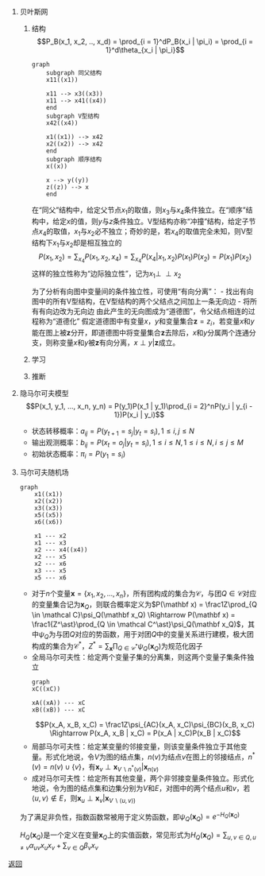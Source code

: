 1. 贝叶斯网
    1. 结构
        $$P_B(x_1, x_2, .., x_d) = \prod_{i = 1}^dP_B(x_i | \pi_i) = \prod_{i = 1}^d\theta_{x_i | \pi_i}$$
        ```mermaid
		graph
			subgraph 同父结构
			x11((x1))
			
			x11 --> x3((x3))
			x11 --> x41((x4))
			end
			subgraph V型结构
			x42((x4))
			
			x1((x1)) --> x42
			x2((x2)) --> x42
		    end
		    subgraph 顺序结构
			x((x))
			
			x --> y((y))
			z((z)) --> x
		    end
		```
        在“同父”结构中，给定父节点$x_1$的取值，则$x_3$与$x_4$条件独立。在“顺序”结构中，给定$x$的值，则$y$与$z$条件独立。V型结构亦称“冲撞”结构，给定子节点$x_4$的取值，$x_1$与$x_2$必不独立；奇妙的是，若$x_4$的取值完全未知，则V型结构下$x_1$与$x_2$却是相互独立的
        $$P(x_1, x_2) = \sum_{x_4}P(x_1, x_2, x_4) = \sum_{x_4}P(x_4 | x_1, x_2)P(x_1)P(x_2) = P(x_1)P(x_2)$$
        这样的独立性称为“边际独立性”，记为$x_1\perp\!\!\!\perp x_2$
        
        为了分析有向图中变量间的条件独立性，可使用“有向分离”：
	        - 找出有向图中的所有V型结构，在V型结构的两个父结点之间加上一条无向边
	        - 将所有有向边改为无向边
		由此产生的无向图成为“道德图”，令父结点相连的过程称为“道德化”
		假定道德图中有变量$x$，$y$和变量集合$\mathbf z = {z_i}$，若变量$x$和$y$能在图上被$\mathbf z$分开，即道德图中将变量集合$\mathbf z$去除后，$x$和$y$分属两个连通分支，则称变量$x$和$y$被$\mathbf z$有向分离，$x \perp y | \mathbf z$成立。
	2. 学习
	3. 推断
2. 隐马尔可夫模型
    $$P(x_1, y_1, ..., x_n, y_n) = P(y_1)P(x_1 | y_1)\prod_{i = 2}^nP(y_i | y_{i - 1})P(x_i | y_i)$$
    - 状态转移概率：$a_{ij} = P(y_{t + 1} = s_j | y_t = s_i), 1 \leq i, j \leq N$
    - 输出观测概率：$b_{ij} = P(x_t = o_j | y_t = s_i), 1 \leq i \leq N, 1 \leq i \leq N, i \leq j \leq M$
    - 初始状态概率：$\pi_i = P(y_1 = s_i)$
3. 马尔可夫随机场 
	```mermaid
	graph
		x1((x1))
		x2((x2))
		x3((x3))
		x5((x5))
		x6((x6))
		
		x1 --- x2
		x1 --- x3
		x2 --- x4((x4))
		x2 --- x5
		x2 --- x6
		x3 --- x5
		x5 --- x6
	```
	- 对于$n$个变量$\mathbf x = \{x_1, x_2, ..., x_n\}$，所有团构成的集合为$\mathcal C$，与团$Q \in \mathcal C$对应的变量集合记为$\mathbf x_Q$，则联合概率定义为$P(\mathbf x) = \frac1Z\prod_{Q \in \mathcal C}\psi_Q(\mathbf x_Q) \Rightarrow P(\mathbf x) = \frac1{Z^\ast}\prod_{Q \in \mathcal C^\ast}\psi_Q(\mathbf x_Q)$，其中$\psi_Q$为与团$Q$对应的势函数，用于对团$Q$中的变量关系进行建模，极大团构成的集合为$\mathcal C^\ast$，$Z^\ast = \sum_{\mathbf x}\prod_{Q \in \mathcal C^\ast}\psi_Q(\mathbf x_Q)$为规范化因子
	- 全局马尔可夫性：给定两个变量子集的分离集，则这两个变量子集条件独立
		```mermaid
		graph
		xC((xC))
		
		xA((xA)) --- xC
		xB((xB)) --- xC
		```
		$$P(x_A, x_B, x_C) = \frac1Z\psi_{AC}(x_A, x_C)\psi_{BC}(x_B, x_C) \Rightarrow P(x_A, x_B | x_C) = P(x_A | x_C)P(x_B | x_C)$$
	- 局部马尔可夫性：给定某变量的邻接变量，则该变量条件独立于其他变量。形式化地说，令$V$为图的结点集，$n(v)$为结点$v$在图上的邻接结点，$n^\ast(v) = n(v) \cup \{v\}$，有$\mathbf x_v \perp \mathbf x_{V \backslash n^\ast(v)} | \mathbf x_{n(v)}$
	- 成对马尔可夫性：给定所有其他变量，两个非邻接变量条件独立。形式化地说，令为图的结点集和边集分别为$V$和$E$，对图中的两个结点$u$和$v$，若$\langle u, v\rangle \notin E$，则$\mathbf x_u \perp \mathbf x_v | \mathbf x_{V \backslash \langle u, v\rangle)}$
	
	为了满足非负性，指数函数常被用于定义势函数，即$\psi_Q(\mathbf x_Q) = e^{-H_Q(\mathbf x_Q)}$
	
	$H_Q(\mathbf x_Q)$是一个定义在变量$\mathbf x_Q$上的实值函数，常见形式为$H_Q(\mathbf x_Q) = \sum_{u, v \in Q, u \neq v}\alpha_{uv}x_ux_v + \sum_{v \in Q}\beta_vx_v$

[返回](../readme.md)